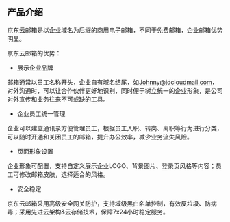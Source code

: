 ## 产品介绍

京东云邮箱是以企业域名为后缀的商用电子邮箱，不同于免费邮箱，企业邮箱优势明显。

京东云邮箱的优势：

- 展示企业品牌

邮箱通常以员工名称开头，企业自有域名结尾，如Johnny@jdcloudmail.com，对外沟通时，可以让合作伙伴更好地识别，同时便于树立统一的企业形象，是公司对外宣传和业务往来不可或缺的工具。


- 企业员工统一管理

企业可以建立通讯录方便管理员工，根据员工入职、转岗、离职等行为进行分类，可以随时开通和关闭员工的邮箱，提升办公效率，减少业务流失风险。


- 页面形象设置

企业形象可配置，支持自定义展示企业LOGO、背景图片、登录页风格等内容；员工可修改邮箱皮肤，选择适合的风格。


- 安全稳定

京东云邮箱采用高级安全网关防护，支持域级黑白名单控制，有效反垃圾、防病毒；采用先进云架构&云存储技术，保障7x24小时稳定服务。







